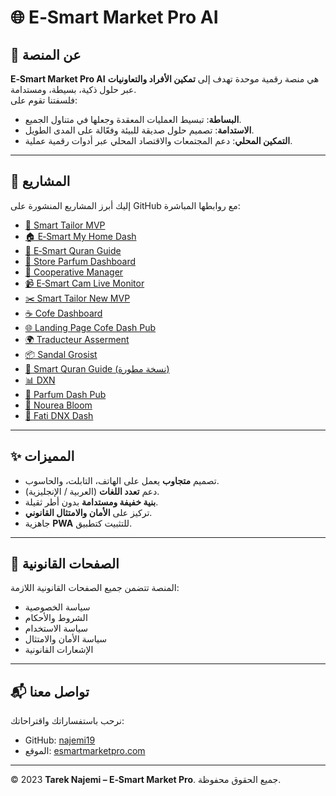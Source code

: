 # 🌐 E‑Smart Market Pro AI

## 📖 عن المنصة
**E‑Smart Market Pro AI** هي منصة رقمية موحدة تهدف إلى **تمكين الأفراد والتعاونيات** عبر حلول ذكية، بسيطة، ومستدامة.  
فلسفتنا تقوم على:  
- **البساطة**: تبسيط العمليات المعقدة وجعلها في متناول الجميع.  
- **الاستدامة**: تصميم حلول صديقة للبيئة وفعّالة على المدى الطويل.  
- **التمكين المحلي**: دعم المجتمعات والاقتصاد المحلي عبر أدوات رقمية عملية.  

---

## 🚀 المشاريع
إليك أبرز المشاريع المنشورة على GitHub مع روابطها المباشرة:  

- [👔 Smart Tailor MVP](https://github.com/najemi19/Smart-Tailor-MVP)  
- [🏠 E‑Smart My Home Dash](https://github.com/najemi19/E-Smart-My-Home-Dash)  
- [📖 E‑Smart Quran Guide](https://github.com/najemi19/E-Smart-Quran-Guide)  
- [💎 Store Parfum Dashboard](https://github.com/najemi19/store-parfum-dashboard)  
- [👥 Cooperative Manager](https://github.com/najemi19/Coopirative-manager)  
- [📹 E‑Smart Cam Live Monitor](https://github.com/najemi19/E-Smart-Cam-Live-Monitor)  
- [✂️ Smart Tailor New MVP](https://github.com/najemi19/Smart-Tailor-new-MVP-)  
- [☕ Cofe Dashboard](https://github.com/najemi19/cofe-dashboard)  
- [🌐 Landing Page Cofe Dash Pub](https://github.com/najemi19/landing-page-cofe-dash-pub)  
- [🌍 Traducteur Asserment](https://github.com/najemi19/Traducteur-Asserment)  
- [📦 Sandal Grosist](https://github.com/najemi19/sandal-grosist)  
- [🕌 Smart Quran Guide (نسخة مطورة)](https://github.com/najemi19/smart-quran-guide)  
- [📊 DXN](https://github.com/najemi19/DXN-)  
- [🧴 Parfum Dash Pub](https://github.com/najemi19/parfun-dash-pub)  
- [🌺 Nourea Bloom](https://github.com/najemi19/nourea-bloom)  
- [💼 Fati DNX Dash](https://github.com/najemi19/fati-dnx-dash)  

---

## ✨ المميزات
- تصميم **متجاوب** يعمل على الهاتف، التابلت، والحاسوب.  
- دعم **تعدد اللغات** (العربية / الإنجليزية).  
- **بنية خفيفة ومستدامة** بدون أطر ثقيلة.  
- تركيز على **الأمان والامتثال القانوني**.  
- جاهزية **PWA** للتثبيت كتطبيق.  

---

## 📜 الصفحات القانونية
المنصة تتضمن جميع الصفحات القانونية اللازمة:  
- سياسة الخصوصية  
- الشروط والأحكام  
- سياسة الاستخدام  
- سياسة الأمان والامتثال  
- الإشعارات القانونية  

---

## 📬 تواصل معنا
نرحب باستفساراتك واقتراحاتك:  
- GitHub: [najemi19](https://github.com/najemi19)  
- الموقع: [esmartmarketpro.com](https://esmartmarketpro.com)  

---

© 2023 **Tarek Najemi – E‑Smart Market Pro**. جميع الحقوق محفوظة.
